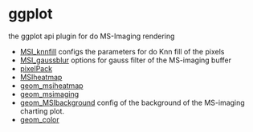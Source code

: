 # ggplot

the ggplot api plugin for do MS-Imaging rendering

+ [MSI_knnfill](ggplot/MSI_knnfill.1) configs the parameters for do Knn fill of the pixels
+ [MSI_gaussblur](ggplot/MSI_gaussblur.1) options for gauss filter of the MS-imaging buffer
+ [pixelPack](ggplot/pixelPack.1) 
+ [MSIheatmap](ggplot/MSIheatmap.1) 
+ [geom_msiheatmap](ggplot/geom_msiheatmap.1) 
+ [geom_msimaging](ggplot/geom_msimaging.1) 
+ [geom_MSIbackground](ggplot/geom_MSIbackground.1) config of the background of the MS-imaging charting plot.
+ [geom_color](ggplot/geom_color.1) 
